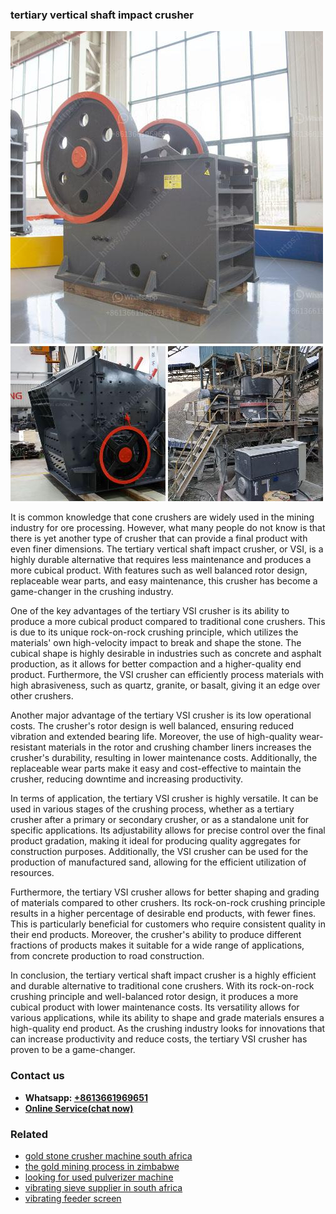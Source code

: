 <h3>tertiary vertical shaft impact crusher</h3><img src='1702950608.jpg' alt=''><p>It is common knowledge that cone crushers are widely used in the mining industry for ore processing. However, what many people do not know is that there is yet another type of crusher that can provide a final product with even finer dimensions. The tertiary vertical shaft impact crusher, or VSI, is a highly durable alternative that requires less maintenance and produces a more cubical product. With features such as well balanced rotor design, replaceable wear parts, and easy maintenance, this crusher has become a game-changer in the crushing industry.</p><p>One of the key advantages of the tertiary VSI crusher is its ability to produce a more cubical product compared to traditional cone crushers. This is due to its unique rock-on-rock crushing principle, which utilizes the materials' own high-velocity impact to break and shape the stone. The cubical shape is highly desirable in industries such as concrete and asphalt production, as it allows for better compaction and a higher-quality end product. Furthermore, the VSI crusher can efficiently process materials with high abrasiveness, such as quartz, granite, or basalt, giving it an edge over other crushers.</p><p>Another major advantage of the tertiary VSI crusher is its low operational costs. The crusher's rotor design is well balanced, ensuring reduced vibration and extended bearing life. Moreover, the use of high-quality wear-resistant materials in the rotor and crushing chamber liners increases the crusher's durability, resulting in lower maintenance costs. Additionally, the replaceable wear parts make it easy and cost-effective to maintain the crusher, reducing downtime and increasing productivity.</p><p>In terms of application, the tertiary VSI crusher is highly versatile. It can be used in various stages of the crushing process, whether as a tertiary crusher after a primary or secondary crusher, or as a standalone unit for specific applications. Its adjustability allows for precise control over the final product gradation, making it ideal for producing quality aggregates for construction purposes. Additionally, the VSI crusher can be used for the production of manufactured sand, allowing for the efficient utilization of resources.</p><p>Furthermore, the tertiary VSI crusher allows for better shaping and grading of materials compared to other crushers. Its rock-on-rock crushing principle results in a higher percentage of desirable end products, with fewer fines. This is particularly beneficial for customers who require consistent quality in their end products. Moreover, the crusher's ability to produce different fractions of products makes it suitable for a wide range of applications, from concrete production to road construction.</p><p>In conclusion, the tertiary vertical shaft impact crusher is a highly efficient and durable alternative to traditional cone crushers. With its rock-on-rock crushing principle and well-balanced rotor design, it produces a more cubical product with lower maintenance costs. Its versatility allows for various applications, while its ability to shape and grade materials ensures a high-quality end product. As the crushing industry looks for innovations that can increase productivity and reduce costs, the tertiary VSI crusher has proven to be a game-changer.</p><h3>Contact us</h3><ul><li><strong>Whatsapp:&nbsp;<a href="https://wa.me/8613661969651">+8613661969651</a></strong></li><li><a href="https://swt.shibang-china.com/?git&amp;zhl&amp;tertiary vertical shaft impact crusher"><strong>Online Service(chat now)</strong></a></li></ul><h3>Related</h3><ul><li><a href='gold stone crusher machine south africa.md'>gold stone crusher machine south africa</a></li><li><a href='the gold mining process in zimbabwe.md'>the gold mining process in zimbabwe</a></li><li><a href='looking for used pulverizer machine.md'>looking for used pulverizer machine</a></li><li><a href='vibrating sieve supplier in south africa.md'>vibrating sieve supplier in south africa</a></li><li><a href='vibrating feeder screen.md'>vibrating feeder screen</a></li></ul>